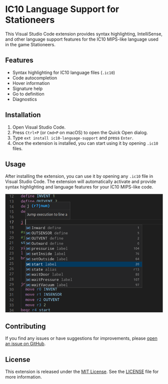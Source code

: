 # IC10 Language Support for Stationeers

This Visual Studio Code extension provides syntax highlighting, IntelliSense, and other language support features for the IC10 MIPS-like language used in the game Stationeers.

## Features

- Syntax highlighting for IC10 language files (`.ic10`)
- Code autocompletion
- Hover information
- Signature help
- Go to definition
- Diagnostics

## Installation

1. Open Visual Studio Code.
2. Press `Ctrl+P` (or `Cmd+P` on macOS) to open the Quick Open dialog.
3. Type `ext install ic10-language-support` and press `Enter`.
4. Once the extension is installed, you can start using it by opening `.ic10` files.

## Usage

After installing the extension, you can use it by opening any `.ic10` file in Visual Studio Code. The extension will automatically activate and provide syntax highlighting and language features for your IC10 MIPS-like code.

![Example showing autocompletions for ic10 and hover text](./images/example_working.png)

## Contributing

If you find any issues or have suggestions for improvements, please [open an issue on GitHub](https://github.com/awilliamson/ic10-language-support/issues).

## License

This extension is released under the [MIT License](https://opensource.org/licenses/MIT). See the [LICENSE](https://github.com/awilliamson/ic10-language-support/blob/master/LICENSE) file for more information.